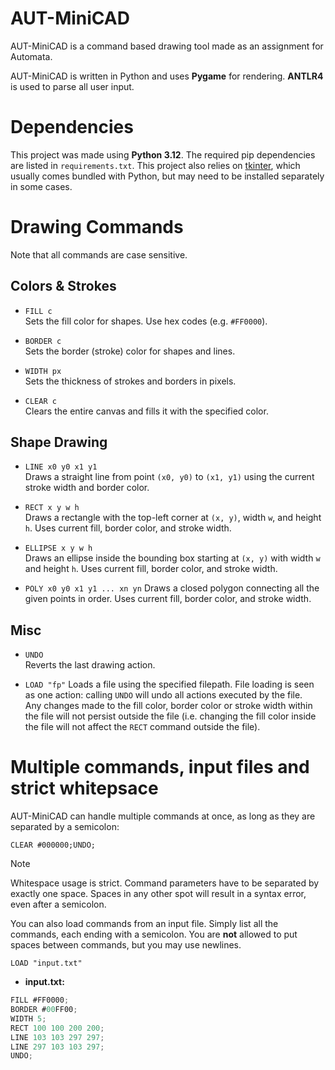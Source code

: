 # AUT-MiniCAD
AUT-MiniCAD is a command based drawing tool made as an assignment for Automata. 


AUT-MiniCAD is written in Python and uses **Pygame** for rendering. **ANTLR4** is used to parse all user input.

# Dependencies
This project was made using **Python 3.12**. The required pip dependencies are listed in ``requirements.txt``. This project also relies on [tkinter](https://docs.python.org/3/library/tkinter.html), which usually comes bundled with Python, but may need to be installed separately in some cases. 

# Drawing Commands
Note that all commands are case sensitive.

## Colors & Strokes

- `FILL c`  
  Sets the fill color for shapes. Use hex codes (e.g. `#FF0000`).

- `BORDER c`  
  Sets the border (stroke) color for shapes and lines.

- `WIDTH px`  
  Sets the thickness of strokes and borders in pixels.

- `CLEAR c`  
  Clears the entire canvas and fills it with the specified color.


## Shape Drawing

- `LINE x0 y0 x1 y1`  
  Draws a straight line from point `(x0, y0)` to `(x1, y1)` using the current stroke width and border color.

- `RECT x y w h`  
  Draws a rectangle with the top-left corner at `(x, y)`, width `w`, and height `h`. Uses current fill, border color, and stroke width.

- `ELLIPSE x y w h`  
  Draws an ellipse inside the bounding box starting at `(x, y)` with width `w` and height `h`. Uses current fill, border color, and stroke width.

- `POLY x0 y0 x1 y1 ... xn yn`
  Draws a closed polygon connecting all the given points in order. Uses current fill, border color, and stroke width.

## Misc

- `UNDO`  
  Reverts the last drawing action.

- `LOAD "fp"`
  Loads a file using the specified filepath. File loading is seen as one action: calling ``UNDO`` will undo all actions executed by the file. \
  Any changes made to the fill color, border color or stroke width within the file will not persist outside the file (i.e. changing the fill color inside the file will not affect the ``RECT`` command outside the file).  


# Multiple commands, input files and strict whitepsace
AUT-MiniCAD can handle multiple commands at once, as long as they are separated by a semicolon: 

``CLEAR #000000;UNDO;``

> [!NOTE]
> Whitespace usage is strict. Command parameters have to be separated by exactly one space. Spaces in any other spot will result in a syntax error, even after a semicolon.

You can also load commands from an input file. Simply list all the commands, each ending with a semicolon.
You are **not** allowed to put spaces between commands, but you may use newlines.

``LOAD "input.txt"``

- **input.txt:**
```C#
FILL #FF0000;
BORDER #00FF00;
WIDTH 5;
RECT 100 100 200 200;
LINE 103 103 297 297;
LINE 297 103 103 297;
UNDO;
```